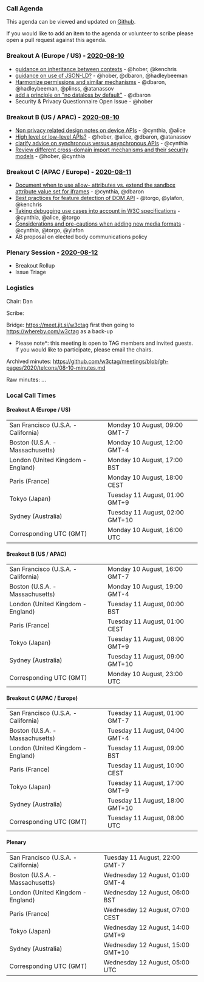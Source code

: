 ### Call Agenda

This agenda can be viewed and updated on [Github](https://github.com/w3ctag/meetings/blob/gh-pages/2020/telcons/08-10-agenda.md).

If you would like to add an item to the agenda or volunteer to scribe please open a pull request against this agenda.

### Breakout A (Europe / US) - [2020-08-10](https://www.timeanddate.com/worldclock/converter.html?iso=20200810T160000&p1=224&p2=43&p3=136&p4=195&p5=248&p6=240)

* [guidance on inheritance between contexts](https://github.com/w3ctag/design-principles/issues/111) - @hober, @kenchris
* [guidance on use of JSON-LD?](https://github.com/w3ctag/design-principles/issues/128) - @hober, @dbaron, @hadleybeeman
* [Harmonize permissions and similar mechanisms](https://github.com/w3ctag/design-principles/issues/144) - @dbaron, @hadleybeeman, @plinss, @atanassov
* [add a principle on "no dataloss by default"](https://github.com/w3ctag/design-principles/issues/172) - @dbaron
* Security & Privacy Questionnaire Open Issue - @hober

### Breakout B (US / APAC) - [2020-08-10](https://www.timeanddate.com/worldclock/converter.html?iso=20200810T230000&p1=224&p2=43&p3=136&p4=195&p5=248&p6=240)

* [Non privacy related design notes on device APIs](https://github.com/w3ctag/design-principles/issues/39) - @cynthia, @alice
* [High level or low-level APIs?](https://github.com/w3ctag/design-principles/issues/117) - @hober, @alice, @dbaron, @atanassov
* [clarify advice on synchronous versus asynchronous APIs](https://github.com/w3ctag/design-principles/issues/145) - @cynthia
* [Review different cross-domain import mechanisms and their security models](https://github.com/w3ctag/design-principles/issues/157) - @hober, @cynthia

### Breakout C (APAC / Europe) - [2020-08-11](https://www.timeanddate.com/worldclock/converter.html?iso=20200811T080000&p1=224&p2=43&p3=136&p4=195&p5=248&p6=240)

* [Document when to use allow- attributes vs. extend the sandbox attribute value set for iframes](https://github.com/w3ctag/design-principles/issues/41) - @cynthia, @dbaron
* [Best practices for feature detection of DOM API](https://github.com/w3ctag/design-principles/issues/137) - @torgo, @ylafon, @kenchris
* [Taking debugging use cases into account in W3C specifications](https://github.com/w3ctag/design-principles/issues/156) - @cynthia, @alice, @torgo
* [Considerations and pre-cautions when adding new media formats](https://github.com/w3ctag/design-principles/issues/171) - @cynthia, @torgo, @ylafon
* AB proposal on elected body communications policy

### Plenary Session - [2020-08-12](https://www.timeanddate.com/worldclock/converter.html?iso=20200812T050000&p1=224&p2=43&p3=136&p4=195&p5=248&p6=240)

* Breakout Rollup
* Issue Triage

### Logistics

Chair: Dan

Scribe:

Bridge: https://meet.jit.si/w3ctag first then going to https://whereby.com/w3ctag as a back-up

* Please note*: this meeting is open to TAG members and invited guests. If you would like to participate, please email the chairs.

Archived minutes: https://github.com/w3ctag/meetings/blob/gh-pages/2020/telcons/08-10-minutes.md

Raw minutes: ...


### Local Call Times

#### Breakout A (Europe / US)

<table>
<tr><td> San Francisco (U.S.A. - California) <td> Monday 10 August, 09:00 GMT-7</td></tr>
<tr><td> Boston (U.S.A. - Massachusetts) <td> Monday 10 August, 12:00 GMT-4</td></tr>
<tr><td> London (United Kingdom - England) <td> Monday 10 August, 17:00 BST</td></tr>
<tr><td> Paris (France) <td> Monday 10 August, 18:00 CEST</td></tr>
<tr><td> Tokyo (Japan) <td> Tuesday 11 August, 01:00 GMT+9</td></tr>
<tr><td> Sydney (Australia) <td> Tuesday 11 August, 02:00 GMT+10</td></tr>
<tr><td> Corresponding UTC (GMT) <td> Monday 10 August, 16:00 UTC</td></tr>
</table>

#### Breakout B (US / APAC)

<table>
<tr><td> San Francisco (U.S.A. - California) <td> Monday 10 August, 16:00 GMT-7</td></tr>
<tr><td> Boston (U.S.A. - Massachusetts) <td> Monday 10 August, 19:00 GMT-4</td></tr>
<tr><td> London (United Kingdom - England) <td> Tuesday 11 August, 00:00 BST</td></tr>
<tr><td> Paris (France) <td> Tuesday 11 August, 01:00 CEST</td></tr>
<tr><td> Tokyo (Japan) <td> Tuesday 11 August, 08:00 GMT+9</td></tr>
<tr><td> Sydney (Australia) <td> Tuesday 11 August, 09:00 GMT+10</td></tr>
<tr><td> Corresponding UTC (GMT) <td> Monday 10 August, 23:00 UTC</td></tr>
</table>

#### Breakout C (APAC / Europe)

<table>
<tr><td> San Francisco (U.S.A. - California) <td> Tuesday 11 August, 01:00 GMT-7</td></tr>
<tr><td> Boston (U.S.A. - Massachusetts) <td> Tuesday 11 August, 04:00 GMT-4</td></tr>
<tr><td> London (United Kingdom - England) <td> Tuesday 11 August, 09:00 BST</td></tr>
<tr><td> Paris (France) <td> Tuesday 11 August, 10:00 CEST</td></tr>
<tr><td> Tokyo (Japan) <td> Tuesday 11 August, 17:00 GMT+9</td></tr>
<tr><td> Sydney (Australia) <td> Tuesday 11 August, 18:00 GMT+10</td></tr>
<tr><td> Corresponding UTC (GMT) <td> Tuesday 11 August, 08:00 UTC</td></tr>
</table>

#### Plenary

<table>
<tr><td> San Francisco (U.S.A. - California) <td> Tuesday 11 August, 22:00 GMT-7</td></tr>
<tr><td> Boston (U.S.A. - Massachusetts) <td> Wednesday 12 August, 01:00 GMT-4</td></tr>
<tr><td> London (United Kingdom - England) <td> Wednesday 12 August, 06:00 BST</td></tr>
<tr><td> Paris (France) <td> Wednesday 12 August, 07:00 CEST</td></tr>
<tr><td> Tokyo (Japan) <td> Wednesday 12 August, 14:00 GMT+9</td></tr>
<tr><td> Sydney (Australia) <td> Wednesday 12 August, 15:00 GMT+10</td></tr>
<tr><td> Corresponding UTC (GMT) <td> Wednesday 12 August, 05:00 UTC</td></tr>
</table>
